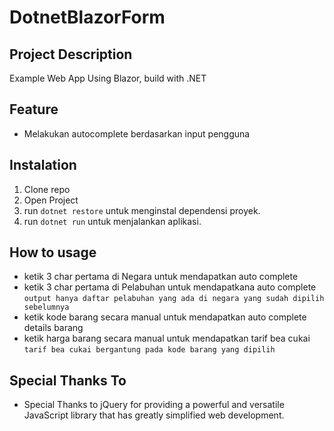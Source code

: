 # DotnetBlazorForm

## Project Description
Example Web App Using Blazor, build with .NET

## Feature
- Melakukan autocomplete berdasarkan input pengguna

## Instalation
1. Clone repo
2. Open Project
3. run `dotnet restore` untuk menginstal dependensi proyek.
4. run `dotnet run` untuk menjalankan aplikasi.

## How to usage
- ketik 3 char pertama di Negara untuk mendapatkan auto complete
- ketik 3 char pertama di Pelabuhan untuk mendapatkana auto complete `output hanya daftar pelabuhan yang ada di negara yang sudah dipilih sebelumnya`
- ketik kode barang secara manual untuk mendapatkan auto complete details barang
- ketik harga barang secara manual untuk mendapatkan tarif bea cukai `tarif bea cukai bergantung pada kode barang yang dipilih`

## Special Thanks To
- Special Thanks to jQuery for providing a powerful and versatile JavaScript library that has greatly simplified web development.